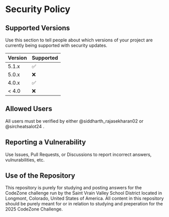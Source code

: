 # Security Policy

## Supported Versions

Use this section to tell people about which versions of your project are
currently being supported with security updates.

| Version | Supported          |
| ------- | ------------------ |
| 5.1.x   | :white_check_mark: |
| 5.0.x   | :x:                |
| 4.0.x   | :white_check_mark: |
| < 4.0   | :x:                |

## Allowed Users

All users must be verified by either @siddharth_rajasekharan02 or @sircheatsalot24 .


## Reporting a Vulnerability

Use Issues, Pull Requests, or Discussions to report incorrect answers, vulnurabilities, etc.


## Use of the Repository

This repository is purely for studying and posting answers for the CodeZone challenge run by the Saint Vrain Valley School District located in Longmont, Colorado, United States of America. All content in this repository should be purely meant for or in relation to studying and preperation for the 2025 CodeZone Challenge. 
